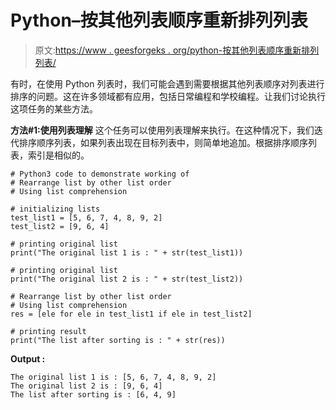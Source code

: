 # Python–按其他列表顺序重新排列列表

> 原文:[https://www . geesforgeks . org/python-按其他列表顺序重新排列列表/](https://www.geeksforgeeks.org/python-rearrange-list-by-other-list-order/)

有时，在使用 Python 列表时，我们可能会遇到需要根据其他列表顺序对列表进行排序的问题。这在许多领域都有应用，包括日常编程和学校编程。让我们讨论执行这项任务的某些方法。

**方法#1:使用列表理解**
这个任务可以使用列表理解来执行。在这种情况下，我们迭代排序顺序列表，如果列表出现在目标列表中，则简单地追加。根据排序顺序列表，索引是相似的。

```
# Python3 code to demonstrate working of 
# Rearrange list by other list order
# Using list comprehension

# initializing lists
test_list1 = [5, 6, 7, 4, 8, 9, 2]
test_list2 = [9, 6, 4]

# printing original list
print("The original list 1 is : " + str(test_list1))

# printing original list
print("The original list 2 is : " + str(test_list2))

# Rearrange list by other list order
# Using list comprehension
res = [ele for ele in test_list1 if ele in test_list2]

# printing result 
print("The list after sorting is : " + str(res)) 
```

**Output :**

```
The original list 1 is : [5, 6, 7, 4, 8, 9, 2]
The original list 2 is : [9, 6, 4]
The list after sorting is : [6, 4, 9]

```